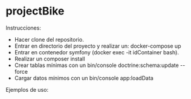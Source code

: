 # projectBike

Instrucciones:

- Hacer clone del repositorio.
- Entrar en directorio del proyecto y realizar un: docker-compose up
- Entrar en contenedor symfony (docker exec -it idContainer bash).
- Realizar un composer install
- Crear tablas mínimas con un bin/console doctrine:schema:update --force
- Cargar datos mínimos con un bin/console app:loadData

Ejemplos de uso:

